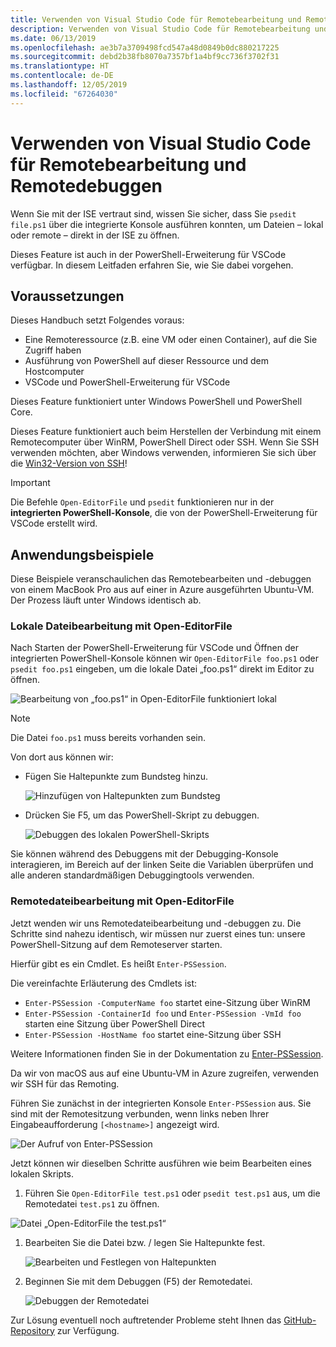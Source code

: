 ```yaml
---
title: Verwenden von Visual Studio Code für Remotebearbeitung und Remotedebuggen
description: Verwenden von Visual Studio Code für Remotebearbeitung und Remotedebuggen
ms.date: 06/13/2019
ms.openlocfilehash: ae3b7a3709498fcd547a48d0849b0dc880217225
ms.sourcegitcommit: debd2b38fb8070a7357bf1a4bf9cc736f3702f31
ms.translationtype: HT
ms.contentlocale: de-DE
ms.lasthandoff: 12/05/2019
ms.locfileid: "67264030"
---
```

# <a name="using-visual-studio-code-for-remote-editing-and-debugging"></a>Verwenden von Visual Studio Code für Remotebearbeitung und Remotedebuggen

Wenn Sie mit der ISE vertraut sind, wissen Sie sicher, dass Sie `psedit file.ps1` über die integrierte Konsole ausführen konnten, um Dateien – lokal oder remote – direkt in der ISE zu öffnen.

Dieses Feature ist auch in der PowerShell-Erweiterung für VSCode verfügbar. In diesem Leitfaden erfahren Sie, wie Sie dabei vorgehen.

## <a name="prerequisites"></a>Voraussetzungen

Dieses Handbuch setzt Folgendes voraus:

- Eine Remoteressource (z.B. eine VM oder einen Container), auf die Sie Zugriff haben
- Ausführung von PowerShell auf dieser Ressource und dem Hostcomputer
- VSCode und PowerShell-Erweiterung für VSCode

Dieses Feature funktioniert unter Windows PowerShell und PowerShell Core.

Dieses Feature funktioniert auch beim Herstellen der Verbindung mit einem Remotecomputer über WinRM, PowerShell Direct oder SSH. Wenn Sie SSH verwenden möchten, aber Windows verwenden, informieren Sie sich über die [Win32-Version von SSH](https://github.com/PowerShell/Win32-OpenSSH)!

> [!IMPORTANT]
> Die Befehle `Open-EditorFile` und `psedit` funktionieren nur in der **integrierten PowerShell-Konsole**, die von der PowerShell-Erweiterung für VSCode erstellt wird.

## <a name="usage-examples"></a>Anwendungsbeispiele

Diese Beispiele veranschaulichen das Remotebearbeiten und -debuggen von einem MacBook Pro aus auf einer in Azure ausgeführten Ubuntu-VM. Der Prozess läuft unter Windows identisch ab.

### <a name="local-file-editing-with-open-editorfile"></a>Lokale Dateibearbeitung mit Open-EditorFile

Nach Starten der PowerShell-Erweiterung für VSCode und Öffnen der integrierten PowerShell-Konsole können wir `Open-EditorFile foo.ps1` oder `psedit foo.ps1` eingeben, um die lokale Datei „foo.ps1“ direkt im Editor zu öffnen.

![Bearbeitung von „foo.ps1“ in Open-EditorFile funktioniert lokal](images/Using-VSCode-for-Remote-Editing-and-Debugging/1-open-local-file.png)

>[!NOTE]
> Die Datei `foo.ps1` muss bereits vorhanden sein.

Von dort aus können wir:

- Fügen Sie Haltepunkte zum Bundsteg hinzu.

  ![Hinzufügen von Haltepunkten zum Bundsteg](images/Using-VSCode-for-Remote-Editing-and-Debugging/2-adding-breakpoint-gutter.png)

- Drücken Sie F5, um das PowerShell-Skript zu debuggen.

  ![Debuggen des lokalen PowerShell-Skripts](images/Using-VSCode-for-Remote-Editing-and-Debugging/3-local-debug.png)

Sie können während des Debuggens mit der Debugging-Konsole interagieren, im Bereich auf der linken Seite die Variablen überprüfen und alle anderen standardmäßigen Debuggingtools verwenden.

### <a name="remote-file-editing-with-open-editorfile"></a>Remotedateibearbeitung mit Open-EditorFile

Jetzt wenden wir uns Remotedateibearbeitung und -debuggen zu. Die Schritte sind nahezu identisch, wir müssen nur zuerst eines tun: unsere PowerShell-Sitzung auf dem Remoteserver starten.

Hierfür gibt es ein Cmdlet. Es heißt `Enter-PSSession`.

Die vereinfachte Erläuterung des Cmdlets ist:

- `Enter-PSSession -ComputerName foo` startet eine-Sitzung über WinRM
- `Enter-PSSession -ContainerId foo` und `Enter-PSSession -VmId foo` starten eine Sitzung über PowerShell Direct
- `Enter-PSSession -HostName foo` startet eine-Sitzung über SSH

Weitere Informationen finden Sie in der Dokumentation zu [Enter-PSSession](/powershell/module/microsoft.powershell.core/enter-pssession).

Da wir von macOS aus auf eine Ubuntu-VM in Azure zugreifen, verwenden wir SSH für das Remoting.

Führen Sie zunächst in der integrierten Konsole `Enter-PSSession` aus. Sie sind mit der Remotesitzung verbunden, wenn links neben Ihrer Eingabeaufforderung `[<hostname>]` angezeigt wird.

![Der Aufruf von Enter-PSSession](images/Using-VSCode-for-Remote-Editing-and-Debugging/4-enter-pssession.png)

Jetzt können wir dieselben Schritte ausführen wie beim Bearbeiten eines lokalen Skripts.

1. Führen Sie `Open-EditorFile test.ps1` oder `psedit test.ps1` aus, um die Remotedatei `test.ps1` zu öffnen.

  ![Datei „Open-EditorFile the test.ps1“](images/Using-VSCode-for-Remote-Editing-and-Debugging/5-open-remote-file.png)

1. Bearbeiten Sie die Datei bzw. / legen Sie Haltepunkte fest.

   ![Bearbeiten und Festlegen von Haltepunkten](images/Using-VSCode-for-Remote-Editing-and-Debugging/6-set-breakpoints.png)

1. Beginnen Sie mit dem Debuggen (F5) der Remotedatei.

   ![Debuggen der Remotedatei](images/Using-VSCode-for-Remote-Editing-and-Debugging/7-start-debugging.png)

Zur Lösung eventuell noch auftretender Probleme steht Ihnen das [GitHub-Repository](https://github.com/powershell/vscode-powershell) zur Verfügung.
